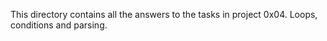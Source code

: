 This directory contains all the answers to the tasks in project 0x04. Loops, conditions and parsing.
